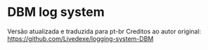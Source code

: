 # DBM log system
Versão atualizada e traduzida para pt-br Creditos ao autor original: https://github.com/Livedexe/logging-system-DBM
